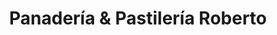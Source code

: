---
title: "Panadería & Pastilería Roberto"
url: /santiago/panaderia-y-pastileria-roberto/
shop: comodidad
---